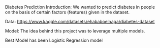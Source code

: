 Diabetes Prediction
Introduction: We wanted to predict diabetes in people on the basis of certain factors (features) given in the dataset. 

Data:
https://www.kaggle.com/datasets/ehababoelnaga/diabetes-dataset


Model:
The idea behind this project was to leverage multiple models. 

Best Model has been Logistic Regression model 
